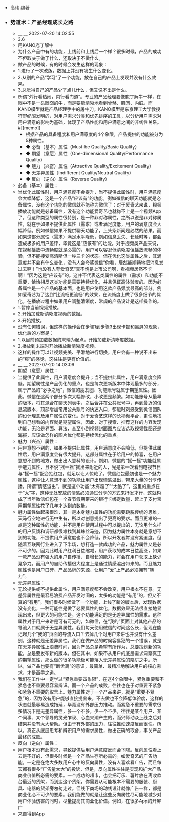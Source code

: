 - 高玮 编著
- ### 势道术：产品经理成长之路
    - __ __ 2022-07-20 14:02:55
    - 3.6
    - 用KANO庖丁解牛
    - 为什么产品中有的功能，上线前和上线后一个样？很多时候，产品的成功不但取决于做了什么，还取决于不做什么。
    - 做产品的时候，有的时候会发生这样的现象：
    - 1.进行了一次改版，数据上并没有发生什么变化。
    - 2.从别的产品“学习”了一个功能，放在自己的产品上发现并没有什么效果。
    - 3.总觉得自己的产品少了点儿什么，但又说不出是什么。
    - 所谓“外行看热闹，内行看门道”。专业的产品经理要像庖丁解牛一样，在眼中不是一头囫囵的牛，而是要能清晰地看到骨骼、肌肉、内脏。而KANO模型就是产品经理手中的屠牛刀。KANO模型是东京理工大学教授狩野纪昭发明的，对用户需求分类和优先排序的工具，以分析用户需求对用户满意的影响为基础，体现了产品性能和用户满意之间的非线性关系。#[[memo]]
        - 根据产品的具备程度和用户满意度的4个象限，产品提供的功能被分为5种属性。
        - ◆ 必备（基本）属性（Must-be Quality/Basic Quality）
        - ◆ 期望（意愿）属性（One-dimensional Quality/Performance Quality）
        - ◆ 魅力（兴奋）属性（Attractive Quality/Excitement Quality）
        - ◆ 无差异属性（Indifferent Quality/Neutral Quality）
        - ◆ 反向（逆向）属性（Reverse Quality）
    - 必备（基本）属性：
    - 当优化此属性时，用户满意度不会提升，当不提供此属性时，用户满意度会大幅降低，这是一个产品“应该有”的功能。例如微信的聊天功能就是必备属性，没有这个功能的微信就不能称为微信了；对于爱奇艺来说，视频播放功能就是必备属性，没有这个功能爱奇艺也就称不上是一个视频App了。但这种类型的属性很特别，是一种非对称属性，之所以说是非对称属性，就在于如果不提供此属性（需求）或者满足度低，用户的满意度会大幅降低。例如微信如果不提供聊天功能了，上头条新闻是必然的结果。而如果这部分属性（需求）满足水平降低，例如信息丢失、长延时等，都会造成极多的用户差评，毕竟这是“应该有”的功能。对于视频类产品来说，在视频播放中流畅度就是必需的，用户可以容忍低清晰度但播放流畅的体验，但不能接受高清晰但一秒三卡的状态。但在优化这类属性之后，其满意度并不会有什么变化，没有人会夸奖微信“你看，居然能顺畅地把消息发过去啊！”也没有人夸爱奇艺“真不愧是上市公司啊，看视频居然不卡啊！”因为这是“应该有”的。这并不代表这类属性的属性（需求）和功能不重要，恰恰相反这类功能是需要持续优化，并且保证高体验度的。因为必备属性是一个产品的基本面，也是用户使用这款产品频度最高的部分。例如爱奇艺为了达到“比流畅更流畅”的效果，在流畅度上做了很多细节的优化。在播放过程中如果用户调整清晰度，常规的产品设计是这样操作的。
    - 1.暂停当前视频播放。
    - 2.开始加载新清晰度视频的数据。
    - 3.开始播放。
    - 没有任何错误，但这样的操作会在步骤1到步骤3出现卡顿和黑屏的现象，优化后的方案是：
    - 1.以目前预加载数据的末端为起点，开始加载新清晰度数据。
    - 2.播放到末端时开始播放新清晰度视频。
    - 这样的操作可以让视频完美、平滑地进行切换。用户会有一种说不出来的“爽”的感觉，这往往是更有价值的。
    - __ __ 2022-07-20 14:03:09
    - 期望（意愿）属性：
    - 当提供了此属性，用户满意度会提升；当不提供此属性，用户满意度会降低。期望属性是产品优化的重点，也是每次更新版本中体现最多的部分，属于产品的“必争之地”，微信的朋友圈、功能账号就属于期望属性。因此，微信在这两个部分多次大幅修改，小改更是频繁。如功能账号从最早的版本，将其混合在聊天列表中，之后合并在公共账号中，再到最近的信息流版本，顶部增加常用公共账号的快速入口，都能时刻感受到微信团队的设计理念及用户属性的变化。对于爱奇艺这样的长视频平台，更快地找到自己想看的内容就是期望属性，因此，对于搜索、推荐这样的内容发现功能，无论是界面、算法，甚至小到视频封面图片应该选取视频截图还是海报，应该做怎样的图片优化都是持续优化的重点。
    - 魅力（兴奋）属性：
    - 用户意想不到的，如果不提供此属性，用户满意度不会降低，但提供此属性后，用户满意度会有很大提升。这部分属性在于给用户的惊喜，在用户意想不到的地方，做出出人意料的设计。例如，微信的“摇一摇”功能就属于魅力属性，且不说“摇一摇”摇出来附近的人，光是第一次看到电视节目与“摇一摇”配合抽红包，就足以让人惊艳了。微信红包最初也是一个魅力属性，这种让人意想不到的功能让用户出现情感溢出，带来大量的分享传播。所谓“情感溢出”，就是这个功能“太有趣了”“太酷了”，这里的重点在于“太”字，这种无处安放的情感必须通过分享的方式来抒发才行，这就构成了当年微信红包在一个春节假期带来的银行卡绑定数量，赶上了支付宝用期望属性花了几年才达到的数量。
    - 魅力属性做起来很难，其一是本身魅力属性的功能需要跳脱传统的思维，天马行空地进行无中生有，所以对创意提出了更高的要求。而且更难的一点是这种属性的功能，并不是用户使用过程中可以提出的，无论用什么样的用户反馈和调研都很难找到其蛛丝马迹，因为魅力属性本身就是意想不到的功能，不提供用户满意度也不会降低，所以开发者并没有紧迫度。但随着互联网行业进入了下半场，想打造一款成功的产品，魅力属性又是必不可少的。因为此时用户红利日益缩减，用户获取的成本日益高涨，如果一款产品没有强大的用户自传播、自增长的能力，将会在用户获取上缺少竞争力。而用户的自助传播很大程度上是通过情感溢出带来的。而且魅力属性也是用户口碑、产品品牌的来源，让用户“爱”上产品必须拥有“魅力”。
    - 无差异属性：
    - 无论提供或不提供此属性，用户满意度都不会改变，用户根本不在意。无差异属性是最容易浪费产品开发时间的，太多的功能是“有用”的，但又不真的“有用”。我们很多时候做了一个功能，上线了新的版本后，发现数据没有变化，一种可能性是做了必要属性的优化，数据效果无法很直接地显现出来，但更大的可能性是，这个功能满足的是无差异属性的需求。这种属性对于用户来讲是可有可无的，如微信，在“我的”页面上对其他产品的导流入口就属于无差异属性。我们每天使用微信的时间这么长，但现在能记起几个“我的”页面的导流入口？去掉几个对用户来讲也并没有什么差别，这种就是无差异属性。我们在做产品的时候容易犯的一个错误，就是在无差异属性上浪费时间，因为产品总是希望有所作为，总要策划新的功能，总是要发布新的版本。但在其中，如果不从用户的底层需求洞察真正的期望属性，那么做的很多功能极可能落入无差异属性的陷阱之中。所以，做产品也要有“断舍离”的意识，最简单、最精准地解决用户的核心需求，才是高手之道。
    - 我们在工作中一定学过“紧急重要四象限”，在这4个象限中，紧急重要和不紧急也不重要最容易辨识。而一个产品的成败，往往也在于对重要不紧急和紧急不重要的取舍上。魅力属性对于一个产品来讲，就是“重要不紧急”的，因为没有用户能够直接提出来，不去做也不会降低体验度，这样的状态就最容易造成拖延，毕竟没有外部压力推动。而紧急不重要的需求很多情况下是无差异属性，多一个不多，少一个不少。往往是某个用户、某个同事、某个领导的灵光乍现、心血来潮产生的，而兴师动众上线之后对结果并没有太大帮助。但由于有外部的压力，往往推动速度反而很快。所以，真正从底层思考和辨识用户的需求属性，做出正确的取舍，事关产品最终的成败。
    - 反向（逆向）属性：
    - 用户根本没有此需求，导致提供后用户满意度反而会下降。反向属性看上去是不好的，但很多时候是一个产品生存所必需的。如爱奇艺的广告功能，一定是在绝大多数用户心中的反向属性，没有人喜欢看广告，而且每天都有很多“广告量太大”的投诉，但是，反向属性往往是实现和扩大产品商业价值所必需的要素。一个成功的超市，也会把可乐、薯片放在离收款台最近的货架，而到达这个货架，你需要从可能根本不需要的服装、厨具、电器的货架旁匆匆走过。但线下商场的动线设计就像广告一样，都是商业化必不可少的要素。我们能做的就是让这些反向属性尽可能地减少对用户体验伤害的同时，尽量提高其商业化价值。例如，在很多App的开屏广
    - 来自得到App
